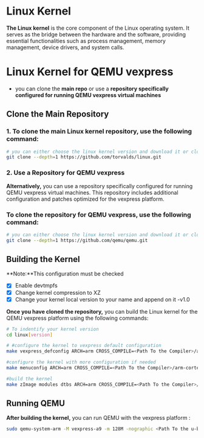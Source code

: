 # Linux Kernel

**The Linux kernel** is the core component of the Linux operating system. It serves as the bridge between the hardware and the software, providing essential functionalities such as process management, memory management, device drivers, and system calls.

# Linux Kernel for QEMU vexpress

- you can clone the **main repo** or use a **repository specifically configured for running QEMU vexpress virtual machines** 

## Clone the Main Repository

### 1. To clone the main Linux kernel repository, use the following command:

```bash
# you can either choose the linux kernel version and download it or clone the last commit
git clone --depth=1 https://github.com/torvalds/linux.git
```
### 2. Use a Repository for QEMU vexpress

**Alternatively,** you can use a repository specifically configured for running QEMU vexpress virtual machines. This repository includes additional configuration and patches optimized for the vexpress platform.

### To clone the repository for QEMU vexpress, use the following command:
```bash
# you can either choose the linux kernel version and download it or clone the last commit
git clone --depth=1 https://github.com/qemu/qemu.git
```

## Building the Kernel
**Note:**This configuration must be checked

- [x] Enable devtmpfs
- [x] Change kernel compression to XZ
- [x] Change your kernel local version to your name and append on it -v1.0

**Once you have cloned the repository,** you can build the Linux kernel for the QEMU vexpress platform using the following commands:
```bash
# To indentify your kernel version 
cd linux[version]

# #configure the kernel to vexpress default configuration
make vexpress_defconfig ARCH=arm CROSS_COMPILE=<Path To the Compiler>/arm-cortexa9_neon-linux-musleabihf-

#configure the kernel with more configuration if needed 
make menuconfig ARCH=arm CROSS_COMPILE=<Path To the Compiler>/arm-cortexa9_neon-linux-musleabihf-

#build the kernel 
make zImage modules dtbs ARCH=arm CROSS_COMPILE=<Path To the Compiler>/arm-cortexa9_neon-linux-musleabihf- -j$(nproc)
```

## Running QEMU

**After building the kernel,** you can run QEMU with the vexpress platform :
```bash
sudo qemu-system-arm -M vexpress-a9 -m 128M -nographic <Path To the u-boot>/u-boot -sd <Path To the sd.img>/sd.img -net tap,script=<Path To the script>/qemu-ifup -net nic
```




